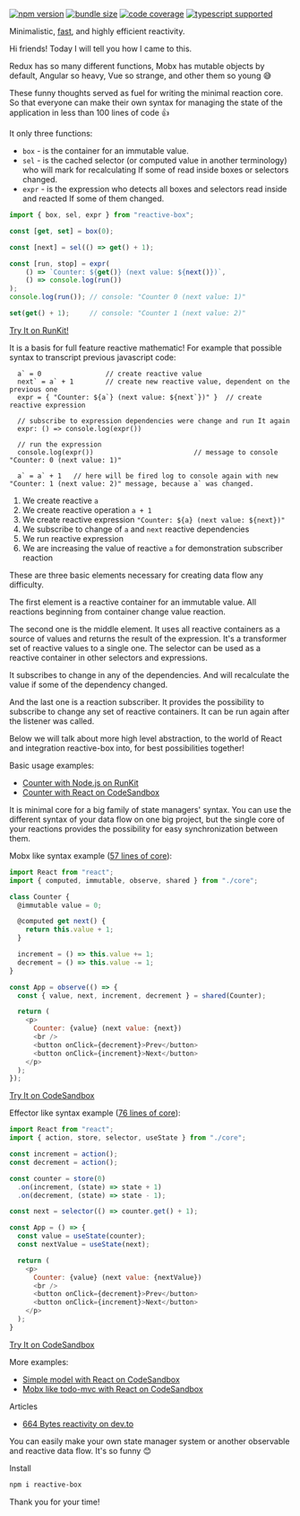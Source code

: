[![npm version](https://img.shields.io/npm/v/reactive-box?style=flat-square)](https://www.npmjs.com/package/reactive-box) [![bundle size](https://img.shields.io/bundlephobia/minzip/reactive-box@0.5.0?style=flat-square)](https://bundlephobia.com/result?p=reactive-box@0.5.0) [![code coverage](https://img.shields.io/coveralls/github/betula/reactive-box?style=flat-square)](https://coveralls.io/github/betula/reactive-box) [![typescript supported](https://img.shields.io/npm/types/typescript?style=flat-square)](./src/main.d.ts)

Minimalistic, [fast](https://github.com/betula/reactive-box-performance), and highly efficient reactivity.

Hi friends! Today I will tell you how I came to this.

Redux has so many different functions, Mobx has mutable objects by default, Angular so heavy, Vue so strange, and other them so young :sweat_smile:

These funny thoughts served as fuel for writing the minimal reaction core. So that everyone can make their own syntax for managing the state of the application in less than 100 lines of code :+1:

It only three functions:

+ `box` - is the container for an immutable value.
+ `sel` - is the cached selector (or computed value in another terminology) who will mark for recalculating If some of read inside boxes or selectors changed.
+ `expr` - is the expression who detects all boxes and selectors read inside and reacted If some of them changed.

```javascript
import { box, sel, expr } from "reactive-box";

const [get, set] = box(0);

const [next] = sel(() => get() + 1);

const [run, stop] = expr(
    () => `Counter: ${get()} (next value: ${next()})`,
    () => console.log(run())
);
console.log(run()); // console: "Counter 0 (next value: 1)"

set(get() + 1);     // console: "Counter 1 (next value: 2)"
```

[Try It on RunKit!](https://runkit.com/betula/5fbf60565572d7001a76cd29)

It is a basis for full feature reactive mathematic!
For example that possible syntax to transcript previous javascript code:

```
  a` = 0                // create reactive value
  next` = a` + 1        // create new reactive value, dependent on the previous one
  expr = { "Counter: ${a`} (next value: ${next`})" }  // create reactive expression

  // subscribe to expression dependencies were change and run It again
  expr: () => console.log(expr())

  // run the expression
  console.log(expr())                         // message to console "Counter: 0 (next value: 1)"

  a` = a` + 1   // here will be fired log to console again with new "Counter: 1 (next value: 2)" message, because a` was changed.
```

1. We create reactive `a`
2. We create reactive operation `a + 1`
3. We create reactive expression `"Counter: ${a} (next value: ${next})"`
4. We subscribe to change of `a` and `next` reactive dependencies
5. We run reactive expression
6. We are increasing the value of reactive `a` for demonstration subscriber reaction

These are three basic elements necessary for creating data flow any difficulty.

The first element is a reactive container for an immutable value. All reactions beginning from container change value reaction.

The second one is the middle element. It uses all reactive containers as a source of values and returns the result of the expression. It's a transformer set of reactive values to a single one. The selector can be used as a reactive container in other selectors and expressions.

It subscribes to change in any of the dependencies. And will recalculate the value if some of the dependency changed.

And the last one is a reaction subscriber. It provides the possibility to subscribe to change any set of reactive containers. It can be run again after the listener was called.

Below we will talk about more high level abstraction, to the world of React and integration reactive-box into, for best possibilities together!

Basic usage examples:

- [Counter with Node.js on RunKit](https://runkit.com/betula/5fbde8473dd2b0001bb8f9be)
- [Counter with React on CodeSandbox](https://codesandbox.io/s/reactive-box-counter-35bp9?hidenavigation=1&module=%2Fsrc%2FApp.tsx)

It is minimal core for a big family of state managers' syntax. You can use the different syntax of your data flow on one big project, but the single core of your reactions provides the possibility for easy synchronization between them.

Mobx like syntax example ([57 lines of core](https://codesandbox.io/s/reactive-box-mobx-like-counter-nv8rq?hidenavigation=1&module=/src/App.tsx&file=/src/core.ts)):

```javascript
import React from "react";
import { computed, immutable, observe, shared } from "./core";

class Counter {
  @immutable value = 0;

  @computed get next() {
    return this.value + 1;
  }

  increment = () => this.value += 1;
  decrement = () => this.value -= 1;
}

const App = observe(() => {
  const { value, next, increment, decrement } = shared(Counter);

  return (
    <p>
      Counter: {value} (next value: {next})
      <br />
      <button onClick={decrement}>Prev</button>
      <button onClick={increment}>Next</button>
    </p>
  );
});
```

[Try It on CodeSandbox](https://codesandbox.io/s/reactive-box-mobx-like-counter-nv8rq?hidenavigation=1&module=%2Fsrc%2FApp.tsx)

Effector like syntax example ([76 lines of core](https://codesandbox.io/s/reactive-box-store-nku88?hidenavigation=1&module=/src/App.tsx&file=/src/core.ts)):

```javascript
import React from "react";
import { action, store, selector, useState } from "./core";

const increment = action();
const decrement = action();

const counter = store(0)
  .on(increment, (state) => state + 1)
  .on(decrement, (state) => state - 1);

const next = selector(() => counter.get() + 1);

const App = () => {
  const value = useState(counter);
  const nextValue = useState(next);

  return (
    <p>
      Counter: {value} (next value: {nextValue})
      <br />
      <button onClick={decrement}>Prev</button>
      <button onClick={increment}>Next</button>
    </p>
  );
}
```

[Try It on CodeSandbox](https://codesandbox.io/s/reactive-box-store-nku88?hidenavigation=1&module=%2Fsrc%2FApp.tsx)

More examples:

- [Simple model with React on CodeSandbox](https://codesandbox.io/s/reactive-box-model-yopk5?hidenavigation=1&module=%2Fsrc%2FApp.tsx)
- [Mobx like todo-mvc with React on CodeSandbox](https://codesandbox.io/s/reactive-box-todos-u5q3e?hidenavigation=1&module=%2Fsrc%2Fshared%2Ftodos.ts)

Articles

- [664 Bytes reactivity on dev.to](https://dev.to/betula/reactive-box-1hm5)

You can easily make your own state manager system or another observable and reactive data flow. It's so funny :blush:

Install

```bash
npm i reactive-box
```

Thank you for your time!

